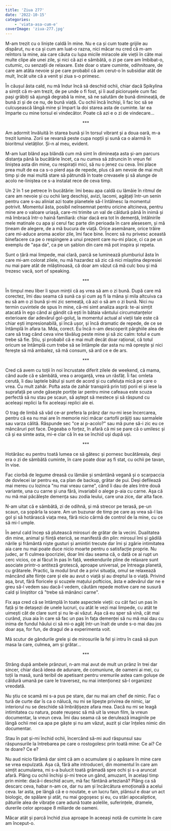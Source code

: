 ```yaml
---
title: 'Ziua 277'
date: '2022-10-15'
categories:
    - 'viata-asa-cum-e'
coverImage: 'ziua-277.jpg'
---
```


M-am trezit cu o liniște caldă în mine. Nu e ca și cum toate grijile au dispărut, nu e ca și cum am luat-o razna, nici măcar nu cred că m-am reîntors la mine, aia care căuta cu lupa micile miracole ale vieții în câte mai multe clipe ale unei zile, și nici că azi e sâmbătă, o zi pe care am îmbibat-o, cutumic, cu senzații de relaxare. Este doar o stare cuminte, odihnitoare, de care am atâta nevoie și pe care probabil că am cerut-o în subsidiar atât de mult, încât uite că a venit și ziua s-o primesc.

În căușul ăsta cald, nu mă îndur încă să deschid ochii, chiar dacă Spikylina a simțit că m-am trezit, de pe unde o fi fost, și îi aud piciorușele cum fac pași grăbiți să ajungă degrabă la mine, să ne salutăm de bună dimineață, de bună zi și de ce nu, de bună viață. Cu ochii încă închiși, îi fac loc să se culcușească lângă mine și împart la doi starea asta de cuminte. Iar ea împarte cu mine torsul ei vindecător. Poate că azi e o zi de vindecare…

<p style="text-align: center;">***</p>

Am adormit învăluită în starea bună și în torsul vibrant și a doua oară, m-a trezit lumina. Zorii se revarsă peste cupa nopții și sună ca o alarmă în bioritmul vietăților. Și-n al meu, evident.

M-am luat blând așa blândă cum mă simt în dimineața asta și-am parcurs distanța până la bucătărie încet, ca nu cumva să zdruncin în vreun fel liniștea asta din mine, cu respirații mici, să nu o jenez cu ceva. Îmi place prea mult de ea ca s-o pierd așa de repede, plus că am nevoie de mai mult timp și de mai multă stare să pătrundă în toate crevasele și să alunge de acolo ne-liniștea ce s-a instalat rece de ceva timp.

Un 2 în 1 se petrece în bucătărie: îmi beau apa caldă cu lămâie în ritmul de care am nevoie și cu ochii larg deschiși, avizi, lacomi, agățați într-un senin pentru care s-au aliniat azi toate planetele să-l întâlnesc la momentul potrivit. Momentul ăsta, posibil neînsemnat pentru oricine altcineva, pentru mine are o valoare uriașă, care-mi trimite un val de căldură până în inimă și mă îmbracă într-o haină familiară: chiar dacă era tot în demență, întâlnirile mele matinale cu apa și cerul fac parte din perioada în care alesesem, și mă țineam de alegere, de a mă bucura de viață. Orice asemănare, orice trăire care mi-aduce aroma acelor zile, îmi face bine. Încerc să nu privesc această binefacere ca pe o respingere a unui prezent care nu-mi place, ci ca pe un exemplu de "așa da", ca pe un șablon din care mă pot inspira și repeta.

Sunt o țâră mai limpede, mai clară, parcă se luminează plumburiul ăsta în care mi-am colorat zilele, nu mă hazardez să zic că nici mlaștina depresiei nu mai pare atât de mlăștinoasă, că doar am văzut că mă culc bou și mă trezesc vacă, sort of speaking.

<p style="text-align: center;">***</p>

În timpul meu liber îi spun minții că aș vrea să am o zi bună. După care mă corectez, îmi dau seama că sună ca și cum aș fi la mâna și mila altcuiva ca eu să am o zi bună și-mi zic semeață, că azi o să am o zi bună. Nici nu termin cuvintele de spus în mine, că-mi simt analiza aspră: te-ai simțit atacată în ego când ai gândit că ești în bătaia vântului circumstanțelor exterioare dar adevărul gol-goluț, la momentul actual al vieții tale este că chiar ești impresionabilă, și încă ușor, și încă dramatic de repede, de ce se întâmplă în afara ta. Mda, corect. Eu încă n-am descoperit pârghiile alea de care să trag când ceva vine tăvălug peste mine și să zic calm: totul e cum trebe să fie. Știu, și probabil că e mai mult decât doar rațional, că totul oricum se întâmplă cum trebe să se întâmple dar asta nu mă oprește și nici ferește să mă ambalez, să mă consum, să ard ce e de ars.

<p style="text-align: center;">***</p>

Cred că avem cu toții în noi încrustate diferit zilele de weekend, că mama, când aude că e sămbătă, vrea o aroganță, vrea un răsfăț. Îi fac omleta cerută, îi dau laptele bătul și sunt de acord și cu cafeluța mică pe care o vrea. Cu mult zahăr. Pofta asta de zahăr transpiră prin toți porii ei și iese la suprafață pe unde găsește portițe iar pentru mine cafeaua este scuza perfectă să nu stau pe scaun, să aștept să mestece și să răspund cu aceleași replici la fix aceleași replici ale ei.

O trag de limbă să văd ce-ar prefera la prânz dar nu-mi iese încercarea, pentru că ea nu mai are în memorie nici măcar cartofii prăjiți sau sarmalele sau varza călită. Răspunde sec "ce ai p-acolo?" sau mă pune să-i zic eu ce mâncăruri pot face. Degeaba o forțez, în afară că mi se pare că o umilesc și că și ea simte asta, mi-e clar că în ea se închid uși după uși.

<p style="text-align: center;">***</p>

Hotărăsc eu pentru toată lumea ce să gătesc și pornesc bucătăreala, deși era o zi de sâmbătă cuminte, în care poate doar aș fi stat, cu ochii pe tavan, în vise.

Fac ciorbă de legume dreasă cu lămâie și smântână vegană și o scarpaccia de dovlecei iar pentru ea, ca plan de backup, grătar de pui. Deși defilează mai mereu cu lozinca "nu mai vreau carne", când îi dau de ales între două variante, una cu carne și una fără, invariabil o alege p-aia cu carne. Așa că nu mă mai păcălește demența sau zodia leului, care una zice, dar alta face.

N-am uitat că e sâmbătă, zi de odihnă, și mă strecor pe terasă, pe-un scaun, ca șopârla la soare. Am un buzunar de timp pe care aș vrea să-l las gol și să hotărască viața mea, fără nicio cârmă de control de la mine, cu ce să mi-l umple.

În aerul cald încep să plutească mirosuri de grătar de la vecini. Dualitatea din mine, animal și ființă eterică, se manifestă din plin: mirosul îmi și gâdilă nările și frământă niște gusturi și amintiri trecute dar îmi și zgârie intimitatea aia care nu mai poate duce nicio moarte pentru o satisfacție proprie. Nu judec, ar fi culmea ipocriziei, doar îmi dau seama că, o dată ce ai rupt un cerc vicios, ce ai făcut în pas în față, weekendurile pline de relaxare sunt asociate printr-o antiteză grotescă, aproape universal, pe întreaga planetă, cu grătarele. Practic, la modul brut de a privi situația, omul se relaxează mâncând alte ființe care și ele au avut o viață și au dreptul la o viață. Privind așa, brut, fără floricele și scuzele mațului pofticios, ăsta e adevărul dar ne e greu să-l vedem sau dacă-l vedem, căutăm repede motive care ne susură cald și liniștitor că "trebe să mănânci carne".

Fix așa cred că se întâmplă în toate aspectele vieții: cu cât faci un pas în față și te detașezi de unele lucruri, cu atât le vezi mai limpede, cu atât te uimești cât de clare sunt și nu le-ai văzut. Așa că eu sper să vină, cât mai curând, ziua aia în care să fac un pas în fața demenței să nu mă mai dau cu inima de fundul hăului ci să mi-o agăț într-un înalt de unde s-o mai dau jos doar așa, for fun, de dragul de a experimenta voit.

Mă scutur de gândurile grele și de mirosurile la fel și intru în casă să pun masa la care, culmea, am și grătar…

<p style="text-align: center;">***</p>

Strâng după ambele prânzuri, n-am mai avut de mult un prânz în trei dar sincer, chiar dacă ideea de adunare, de comuniune, de oameni ai mei, cu toții la masă, sună teribil de apetisant pentru vremurile astea cam golușe de căldură umană pe care le traversez, nu mai intenționez să-l organizez vreodată.

Nu știu ce scamă mi s-a pus pe stare, dar nu mai am chef de nimic. Fac o tură de curte dar îs ca o nălucă, nu mi se lipește privirea de nimic, iar interiorul nu se deschide să îmbrățișeze afara mea. Dacă nu mi se leagă intimitatea cu natura, poate reușesc să mă uit la vreun film, la vreun documentar, la vreun ceva. Îmi dau seama că se derulează imaginile pe lângă ochii mei ca apa pe gâște și nu am văzut, auzit și clar înțeles nimic din documentar.

Stau în pat și-mi închid ochii, încercând să-mi aud răspunsul sau răspunsurile la întrebarea pe care o rostogolesc prin toată mine: Ce ai? Ce te doare? Ce e?

Nu aud nicio fărâmă dar simt că am o acumulare și o apăsare în mine care se vrea expulzată. Așa că, fără alte introduceri, din momentul în care am simțit acumularea, mi s-a bulucit toată grămadă spre ochi și s-a aruncat afară. Plâng cu ochii închiși și-mi trece un gând, amuzant, în același timp prin minte: dacă-i deschid acum, mă fac fântână arteziană? Plâng ca să descarc ceva, habar n-am ce, dar nu am și încărcătura emoțională a acelui ceva. Iar asta, pe lângă că e o noutate, e un lucru fain, plânsul e doar un act biologic, de spălare și atât, nu mai gogoșesc și eu, cu stări apocaliptice, păturile alea de vibrație care adună toate aolelile, suferințele, dramele, durerile celor aproape 8 miliarde de oameni.

Măcar atât și parcă închid ziua aproape în aceeași notă de cuminte în care am început-o.
